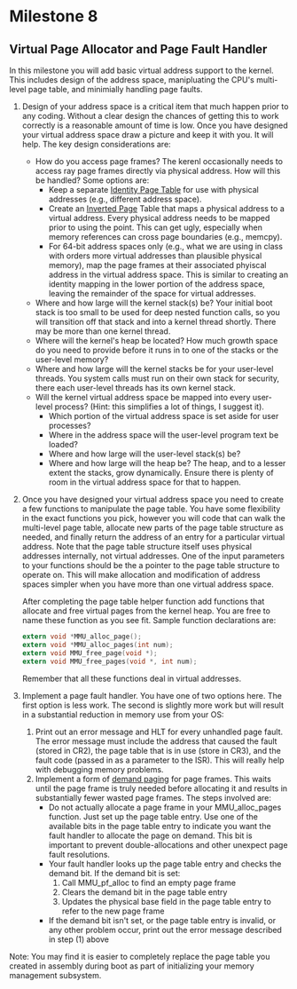 # Milestone 8

## Virtual Page Allocator and Page Fault Handler
In this milestone you will add basic virtual address support to the kernel. This includes design of the address space, manipluating the CPU's multi-level page table, and minimially handling page faults.

   1. Design of your address space is a critical item that much happen prior to any coding. Without a clear design the chances of getting this to work correctly is a reasonable amount of time is low. Once you have designed your virtual address space draw a picture and keep it with you. It will help. The key design considerations are:
      - How do you access page frames? The kerenl occasionally needs to access ray page frames directly via physical address. How will this be handled? Some options are:
         - Keep a separate [Identity Page Table](http://wiki.osdev.org/Identity_Paging) for use with physical addresses (e.g., different address space).
         - Create an [Inverted Page](https://en.wikipedia.org/wiki/Page_table#Inverted_page_table) Table that maps a physical address to a virtual address. Every physical address needs to be mapped prior to using the point. This can get ugly, especially when memory references can cross page boundaries (e.g., memcpy).
         - For 64-bit address spaces only (e.g., what we are using in class with orders more virtual addresses than plausible physical memory), map the page frames at their associated phyiscal address in the virtual address space. This is similar to creating an identity mapping in the lower portion of the address space, leaving the remainder of the space for virtual addresses. 
      - Where and how large will the kernel stack(s) be? Your initial boot stack is too small to be used for deep nested function calls, so you will transition off that stack and into a kernel thread shortly. There may be more than one kernel thread.
      - Where will the kernel's heap be located? How much growth space do you need to provide before it runs in to one of the stacks or the user-level memory?
      - Where and how large will the kernel stacks be for your user-level threads. You system calls must run on their own stack for security, there each user-level threads has its own kernel stack.
      - Will the kernel virtual address space be mapped into every user-level process? (Hint: this simplifies a lot of things, I suggest it).
         - Which portion of the virtual address space is set aside for user processes?
         - Where in the address space will the user-level program text be loaded?
         - Where and how large will the user-level stack(s) be?
         - Where and how large will the heap be? The heap, and to a lesser extent the stacks, grow dynamically. Ensure there is plenty of room in the virtual address space for that to happen. 

   2. Once you have designed your virtual address space you need to create a few functions to manipulate the page table. You have some flexibility in the exact functions you pick, however you will code that can walk the multi-level page table, allocate new parts of the page table structure as needed, and finally return the address of an entry for a particular virtual address. Note that the page table structure itself uses physical addresses internally, not virtual addresses. One of the input parameters to your functions should be the a pointer to the page table structure to operate on. This will make allocation and modification of address spaces simpler when you have more than one virtual address space.

      After completing the page table helper function add functions that allocate and free virtual pages from the kernel heap. You are free to name these function as you see fit. Sample function declarations are:
   
      ```C
      extern void *MMU_alloc_page();
      extern void *MMU_alloc_pages(int num);
      extern void MMU_free_page(void *);
      extern void MMU_free_pages(void *, int num);
      ```

      Remember that all these functions deal in virtual addresses.

   3. Implement a page fault handler. You have one of two options here. The first option is less work. The second is slightly more work but will result in a substantial reduction in memory use from your OS:
      1. Print out an error message and HLT for every unhandled page fault. The error message must include the address that caused the fault (stored in CR2), the page table that is in use (store in CR3), and the fault code (passed in as a parameter to the ISR). This will really help with debugging memory problems.
      2. Implement a form of [demand paging](https://en.wikipedia.org/wiki/Demand_paging) for page frames. This waits until the page frame is truly needed before allocating it and results in substantially fewer wasted page frames. The steps involved are:
         - Do not actually allocate a page frame in your MMU_alloc_pages function. Just set up the page table entry. Use one of the available bits in the page table entry to indicate you want the fault handler to allocate the page on demand. This bit is important to prevent double-allocations and other unexpect page fault resolutions.
         - Your fault handler looks up the page table entry and checks the demand bit. If the demand bit is set:
            1. Call MMU_pf_alloc to find an empty page frame
            2. Clears the demand bit in the page table entry
            3. Updates the physical base field in the page table entry to refer to the new page frame 
         - If the demand bit isn't set, or the page table entry is invalid, or any other problem occur, print out the error message described in step (1) above 

Note: You may find it is easier to completely replace the page table you created in assembly during boot as part of initializing your memory management subsystem. 

